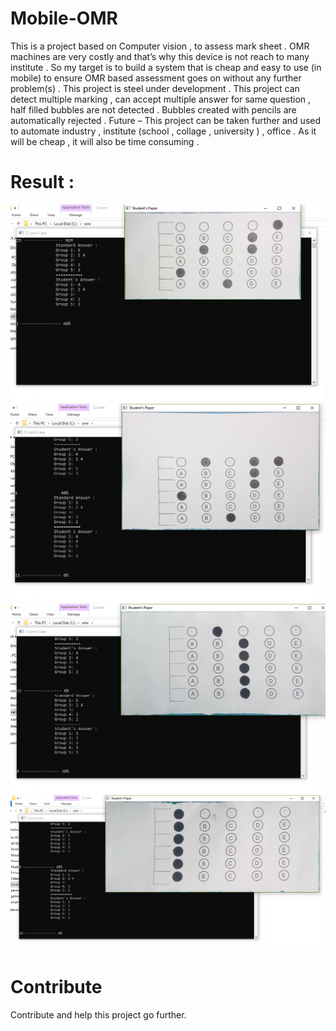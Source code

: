 # Mobile-OMR
This is a project based on Computer vision , to assess mark sheet . OMR machines are very costly and that’s why this device is not reach to many institute . So my target is to build a system that is cheap and easy to use (in mobile) to ensure OMR based assessment goes on without any further problem(s) . This project is steel under development . This project can detect multiple marking , can accept multiple answer for same question , half filled bubbles are not detected . Bubbles created with pencils are automatically rejected .  Future – This project can be taken further and used to automate industry , institute (school , collage , university ) ,  office . As it will be cheap , it will also be time consuming .


 # Result :

 ![sample1](https://github.com/maifeeulasad/Mobile-OMR/blob/master/results/1.PNG)
 ![sample2](https://github.com/maifeeulasad/Mobile-OMR/blob/master/results/2.PNG)
 ![sample3](https://github.com/maifeeulasad/Mobile-OMR/blob/master/results/3.PNG)
 ![sample4](https://github.com/maifeeulasad/Mobile-OMR/blob/master/results/4.PNG)
 
 # Contribute
 
 Contribute and help this project go further.
